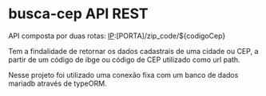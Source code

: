 # busca-cep API REST
 
 API composta por duas rotas:
[IP]:[PORTA]/zip_code/${codigoCep}

[IP]:[PORTA]/city/${codigoIbge}

 Tem a findalidade de retornar os dados cadastrais de uma cidade ou CEP, a partir de um código de ibge ou código de CEP utilizado como url path.
 

 Nesse projeto foi utilizado uma conexão fixa com um banco de dados mariadb através de typeORM.
